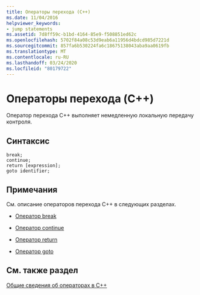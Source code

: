 ```yaml
---
title: Операторы перехода (C++)
ms.date: 11/04/2016
helpviewer_keywords:
- jump statements
ms.assetid: 7d8ff59c-b1bd-4164-85e9-f508851ed62c
ms.openlocfilehash: 5702f84a08c53d9eab6a11956d4bdcd985d7221d
ms.sourcegitcommit: 857fa6b530224fa6c18675138043aba9aa0619fb
ms.translationtype: MT
ms.contentlocale: ru-RU
ms.lasthandoff: 03/24/2020
ms.locfileid: "80179722"
---
```

# <a name="jump-statements-c"></a>Операторы перехода (C++)

Оператор перехода C++ выполняет немедленную локальную передачу контроля.

## <a name="syntax"></a>Синтаксис

```
break;
continue;
return [expression];
goto identifier;
```

## <a name="remarks"></a>Примечания

См. описание операторов перехода C++ в следующих разделах.

- [Оператор break](../cpp/break-statement-cpp.md)

- [Оператор continue](../cpp/continue-statement-cpp.md)

- [Оператор return](../cpp/return-statement-cpp.md)

- [Оператор goto](../cpp/goto-statement-cpp.md)

## <a name="see-also"></a>См. также раздел

[Общие сведения об операторах в C++](../cpp/overview-of-cpp-statements.md)
